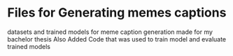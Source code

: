 # Files for Generating memes captions
datasets and trained models for meme caption generation made for my bachelor thesis
Also Added Code that was used to train model and evaluate trained models
